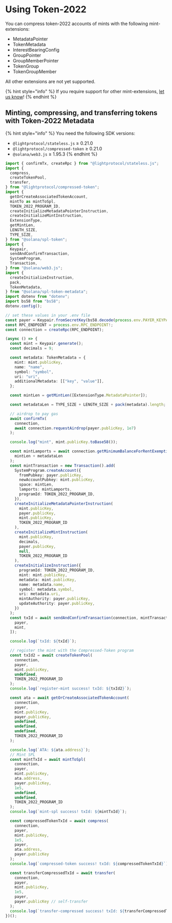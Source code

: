 # Using Token-2022

You can compress token-2022 accounts of mints with the following mint-extensions:

* MetadataPointer
* TokenMetadata
* InterestBearingConfig
* GroupPointer
* GroupMemberPointer
* TokenGroup
* TokenGroupMember

All other extensions are not yet supported.

{% hint style="info" %}
If you require support for other mint-extensions, [let us know](https://t.me/swen_light)!
{% endhint %}

## Minting, compressing, and transferring tokens with Token-2022 Metadata

{% hint style="info" %}
You need the following SDK versions:

* `@lightprotocol/stateless.js`  ≥ 0.21.0&#x20;
* `@lightprotocol/compressed-token`  ≥ 0.21.0&#x20;
* `@solana/web3.js` ≥ 1.95.3
{% endhint %}

```typescript
import { confirmTx, createRpc } from "@lightprotocol/stateless.js";
import {
  compress,
  createTokenPool,
  transfer,
} from "@lightprotocol/compressed-token";
import {
  getOrCreateAssociatedTokenAccount,
  mintTo as mintToSpl,
  TOKEN_2022_PROGRAM_ID,
  createInitializeMetadataPointerInstruction,
  createInitializeMintInstruction,
  ExtensionType,
  getMintLen,
  LENGTH_SIZE,
  TYPE_SIZE,
} from "@solana/spl-token";
import {
  Keypair,
  sendAndConfirmTransaction,
  SystemProgram,
  Transaction,
} from "@solana/web3.js";
import {
  createInitializeInstruction,
  pack,
  TokenMetadata,
} from "@solana/spl-token-metadata";
import dotenv from "dotenv";
import bs58 from "bs58";
dotenv.config();

// set these values in your .env file
const payer = Keypair.fromSecretKey(bs58.decode(process.env.PAYER_KEYPAIR!));
const RPC_ENDPOINT = process.env.RPC_ENDPOINT!;
const connection = createRpc(RPC_ENDPOINT);

(async () => {
  const mint = Keypair.generate();
  const decimals = 9;

  const metadata: TokenMetadata = {
    mint: mint.publicKey,
    name: "name",
    symbol: "symbol",
    uri: "uri",
    additionalMetadata: [["key", "value"]],
  };

  const mintLen = getMintLen([ExtensionType.MetadataPointer]);

  const metadataLen = TYPE_SIZE + LENGTH_SIZE + pack(metadata).length;

  // airdrop to pay gas
  await confirmTx(
    connection,
    await connection.requestAirdrop(payer.publicKey, 1e7)
  );

  console.log("mint", mint.publicKey.toBase58());

  const mintLamports = await connection.getMinimumBalanceForRentExemption(
    mintLen + metadataLen
  );
  const mintTransaction = new Transaction().add(
    SystemProgram.createAccount({
      fromPubkey: payer.publicKey,
      newAccountPubkey: mint.publicKey,
      space: mintLen,
      lamports: mintLamports,
      programId: TOKEN_2022_PROGRAM_ID,
    }),
    createInitializeMetadataPointerInstruction(
      mint.publicKey,
      payer.publicKey,
      mint.publicKey,
      TOKEN_2022_PROGRAM_ID
    ),
    createInitializeMintInstruction(
      mint.publicKey,
      decimals,
      payer.publicKey,
      null,
      TOKEN_2022_PROGRAM_ID
    ),
    createInitializeInstruction({
      programId: TOKEN_2022_PROGRAM_ID,
      mint: mint.publicKey,
      metadata: mint.publicKey,
      name: metadata.name,
      symbol: metadata.symbol,
      uri: metadata.uri,
      mintAuthority: payer.publicKey,
      updateAuthority: payer.publicKey,
    })
  );
  const txId = await sendAndConfirmTransaction(connection, mintTransaction, [
    payer,
    mint,
  ]);

  console.log(`txId: ${txId}`);

  // register the mint with the Compressed-Token program
  const txId2 = await createTokenPool(
    connection,
    payer,
    mint.publicKey,
    undefined,
    TOKEN_2022_PROGRAM_ID
  );
  console.log(`register-mint success! txId: ${txId2}`);

  const ata = await getOrCreateAssociatedTokenAccount(
    connection,
    payer,
    mint.publicKey,
    payer.publicKey,
    undefined,
    undefined,
    undefined,
    TOKEN_2022_PROGRAM_ID
  );

  console.log(`ATA: ${ata.address}`);
  // Mint SPL
  const mintTxId = await mintToSpl(
    connection,
    payer,
    mint.publicKey,
    ata.address,
    payer.publicKey,
    1e5,
    undefined,
    undefined,
    TOKEN_2022_PROGRAM_ID
  );
  console.log(`mint-spl success! txId: ${mintTxId}`);

  const compressedTokenTxId = await compress(
    connection,
    payer,
    mint.publicKey,
    1e5,
    payer,
    ata.address,
    payer.publicKey
  );
  console.log(`compressed-token success! txId: ${compressedTokenTxId}`);

  const transferCompressedTxId = await transfer(
    connection,
    payer,
    mint.publicKey,
    1e5,
    payer,
    payer.publicKey // self-transfer
  );
  console.log(`transfer-compressed success! txId: ${transferCompressedTxId}`);
})();

```
